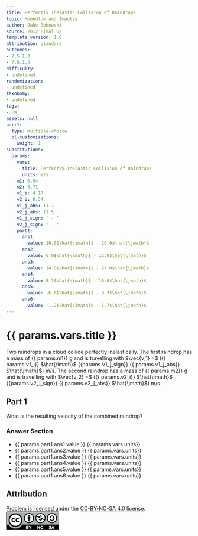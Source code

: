 ```yaml
---
title: Perfectly Inelastic Collision of Raindrops
topic: Momentum and Impulse
author: Jake Bobowski
source: 2012 Final Q2
template_version: 1.0
attribution: standard
outcomes:
- 7.5.1.3
- 7.5.1.4
difficulty:
- undefined
randomization:
- undefined
taxonomy:
- undefined
tags:
- PW
assets: null
part1:
  type: multiple-choice
  pl-customizations:
    weight: 1
substitutions:
  params:
    vars:
      title: Perfectly Inelastic Collision of Raindrops
      units: m/s
    m1: 0.94
    m2: 0.71
    v1_i: 4.17
    v2_i: 8.34
    v1_j_abs: 11.7
    v2_j_abs: 11.5
    v1_j_sign: ' - '
    v2_j_sign: ' - '
    part1:
      ans1:
        value: 10.0$\hat{\imath}$ - 20.0$\hat{\jmath}$
      ans2:
        value: 6.0$\hat{\imath}$ - 12.0$\hat{\jmath}$
      ans3:
        value: 14.0$\hat{\imath}$ - 27.0$\hat{\jmath}$
      ans4:
        value: 8.1$\hat{\imath}$ - 16.0$\hat{\jmath}$
      ans5:
        value: -6.6$\hat{\imath}$ - 9.3$\hat{\jmath}$
      ans6:
        value: -1.2$\hat{\imath}$ - 1.7$\hat{\jmath}$
---
```

# {{ params.vars.title }}
Two raindrops in a cloud collide perfectly inelastically. The first raindrop has a mass of {{ params.m1}} g and is travelling with $\vec{v_1} =$ ({{ params.v1_i}} $\hat{\imath}$ {{params.v1_j_sign}} {{ params.v1_j_abs}} $\hat{\jmath}$) m/s.
The second raindrop has a mass of {{ params.m2}} g and is travelling with $\vec{v_2} =$ ({{ params.v2_i}} $\hat{\imath}$ {{params.v2_j_sign}} {{ params.v2_j_abs}} $\hat{\jmath}$) m/s.

## Part 1

What is the resulting velocity of the combined raindrop?

### Answer Section

- {{ params.part1.ans1.value }} {{ params.vars.units}}
- {{ params.part1.ans2.value }} {{ params.vars.units}}
- {{ params.part1.ans3.value }} {{ params.vars.units}}
- {{ params.part1.ans4.value }} {{ params.vars.units}}
- {{ params.part1.ans5.value }} {{ params.vars.units}}
- {{ params.part1.ans6.value }} {{ params.vars.units}}

## Attribution

Problem is licensed under the [CC-BY-NC-SA 4.0 license](https://creativecommons.org/licenses/by-nc-sa/4.0/).<br> ![The Creative Commons 4.0 license requiring attribution-BY, non-commercial-NC, and share-alike-SA license.](https://raw.githubusercontent.com/firasm/bits/master/by-nc-sa.png)